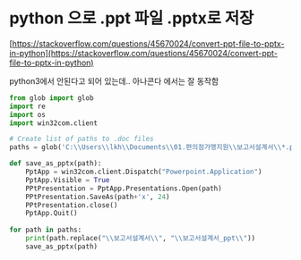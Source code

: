 # python 으로 .ppt 파일 .pptx로 저장

[https://stackoverflow.com/questions/45670024/convert-ppt-file-to-pptx-in-python](https://stackoverflow.com/questions/45670024/convert-ppt-file-to-pptx-in-python)

python3에서 안된다고 되어 있는데.. 아나콘다 에서는 잘 동작함 

```python
from glob import glob
import re
import os
import win32com.client

# Create list of paths to .doc files
paths = glob('C:\\Users\\lkh\\Documents\\01.편의점가맹지원\\보고서설계서\\*.ppt', recursive=True)

def save_as_pptx(path):
    PptApp = win32com.client.Dispatch("Powerpoint.Application")
    PptApp.Visible = True
    PPtPresentation = PptApp.Presentations.Open(path)
    PPtPresentation.SaveAs(path+'x', 24)
    PPtPresentation.close()
    PptApp.Quit()
    
for path in paths:
    print(path.replace("\\보고서설계서\\", "\\보고서설계서_ppt\\"))
    save_as_pptx(path)
```
    



<!--stackedit_data:
eyJoaXN0b3J5IjpbLTEyNjUwODI1ODAsMjA2Mzg3Mjg4Ml19
-->